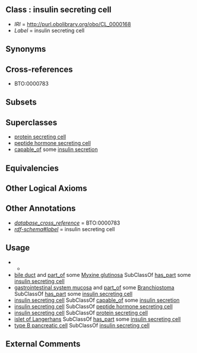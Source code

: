 
## Class : insulin secreting cell

 * *IRI* = http://purl.obolibrary.org/obo/CL_0000168
 * *Label* = insulin secreting cell

## Synonyms


## Cross-references

 * BTO:0000783

## Subsets


## Superclasses

 * [protein secreting cell](../../CL/54/CL_0000154.md)
 * [peptide hormone secreting cell](../../CL/67/CL_0000167.md)
 * [capable_of](../../RO/15/RO_0002215.md) some [insulin secretion](../../GO/73/GO_0030073.md)

## Equivalencies


## Other Logical Axioms


## Other Annotations

 * *[database_cross_reference](../../ef/oboInOwl#hasDbXref.md)* = BTO:0000783
 * *[rdf-schema#label](../../el/rdf-schema#label.md)* = insulin secreting cell

## Usage

 * -
 * [bile duct](../../UBERON/94/UBERON_0002394.md) and [part_of](../../BFO/50/BFO_0000050.md) some [Myxine glutinosa](../../NCBITaxon/69/NCBITaxon_7769.md) SubClassOf [has_part](../../BFO/51/BFO_0000051.md) some [insulin secreting cell](../../CL/68/CL_0000168.md)
 * [gastrointestinal system mucosa](../../UBERON/86/UBERON_0004786.md) and [part_of](../../BFO/50/BFO_0000050.md) some [Branchiostoma](../../NCBITaxon/37/NCBITaxon_7737.md) SubClassOf [has_part](../../BFO/51/BFO_0000051.md) some [insulin secreting cell](../../CL/68/CL_0000168.md)
 * [insulin secreting cell](../../CL/68/CL_0000168.md) SubClassOf [capable_of](../../RO/15/RO_0002215.md) some [insulin secretion](../../GO/73/GO_0030073.md)
 * [insulin secreting cell](../../CL/68/CL_0000168.md) SubClassOf [peptide hormone secreting cell](../../CL/67/CL_0000167.md)
 * [insulin secreting cell](../../CL/68/CL_0000168.md) SubClassOf [protein secreting cell](../../CL/54/CL_0000154.md)
 * [islet of Langerhans](../../UBERON/06/UBERON_0000006.md) SubClassOf [has_part](../../BFO/51/BFO_0000051.md) some [insulin secreting cell](../../CL/68/CL_0000168.md)
 * [type B pancreatic cell](../../CL/69/CL_0000169.md) SubClassOf [insulin secreting cell](../../CL/68/CL_0000168.md)

## External Comments

